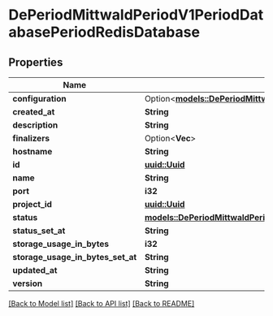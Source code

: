 # DePeriodMittwaldPeriodV1PeriodDatabasePeriodRedisDatabase

## Properties

Name | Type | Description | Notes
------------ | ------------- | ------------- | -------------
**configuration** | Option<[**models::DePeriodMittwaldPeriodV1PeriodDatabasePeriodRedisDatabaseConfiguration**](de.mittwald.v1.database.RedisDatabaseConfiguration.md)> |  | [optional]
**created_at** | **String** |  | 
**description** | **String** |  | 
**finalizers** | Option<**Vec<String>**> |  | [optional]
**hostname** | **String** |  | 
**id** | [**uuid::Uuid**](uuid::Uuid.md) |  | 
**name** | **String** |  | 
**port** | **i32** |  | 
**project_id** | [**uuid::Uuid**](uuid::Uuid.md) |  | 
**status** | [**models::DePeriodMittwaldPeriodV1PeriodDatabasePeriodDatabaseStatus**](de.mittwald.v1.database.DatabaseStatus.md) |  | 
**status_set_at** | **String** |  | 
**storage_usage_in_bytes** | **i32** |  | 
**storage_usage_in_bytes_set_at** | **String** |  | 
**updated_at** | **String** |  | 
**version** | **String** |  | 

[[Back to Model list]](../README.md#documentation-for-models) [[Back to API list]](../README.md#documentation-for-api-endpoints) [[Back to README]](../README.md)


